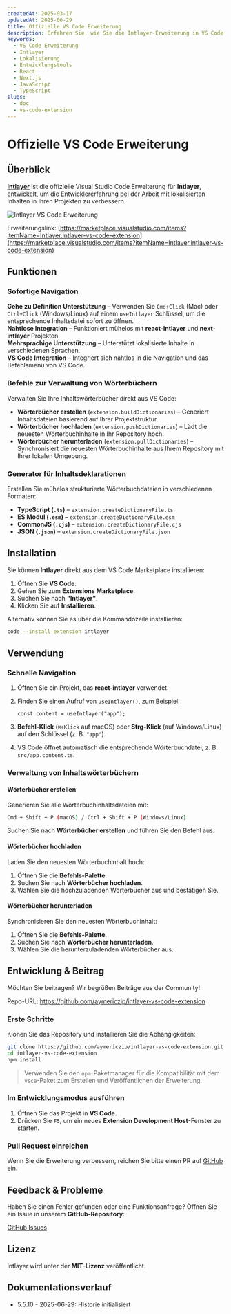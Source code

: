 ```yaml
---
createdAt: 2025-03-17
updatedAt: 2025-06-29
title: Offizielle VS Code Erweiterung
description: Erfahren Sie, wie Sie die Intlayer-Erweiterung in VS Code verwenden, um Ihren Entwicklungsworkflow zu verbessern. Navigieren Sie schnell zwischen lokalisierten Inhalten und verwalten Sie Ihre Wörterbücher effizient.
keywords:
  - VS Code Erweiterung
  - Intlayer
  - Lokalisierung
  - Entwicklungstools
  - React
  - Next.js
  - JavaScript
  - TypeScript
slugs:
  - doc
  - vs-code-extension
---
```


# Offizielle VS Code Erweiterung

## Überblick

[**Intlayer**](https://marketplace.visualstudio.com/items?itemName=Intlayer.intlayer-vs-code-extension) ist die offizielle Visual Studio Code Erweiterung für **Intlayer**, entwickelt, um die Entwicklererfahrung bei der Arbeit mit lokalisierten Inhalten in Ihren Projekten zu verbessern.

![Intlayer VS Code Erweiterung](https://github.com/aymericzip/intlayer/blob/main/docs/assets/vs_code_extension_demo.gif)

Erweiterungslink: [https://marketplace.visualstudio.com/items?itemName=Intlayer.intlayer-vs-code-extension](https://marketplace.visualstudio.com/items?itemName=Intlayer.intlayer-vs-code-extension)

## Funktionen

### Sofortige Navigation

**Gehe zu Definition Unterstützung** – Verwenden Sie `Cmd+Click` (Mac) oder `Ctrl+Click` (Windows/Linux) auf einem `useIntlayer` Schlüssel, um die entsprechende Inhaltsdatei sofort zu öffnen.  
**Nahtlose Integration** – Funktioniert mühelos mit **react-intlayer** und **next-intlayer** Projekten.  
**Mehrsprachige Unterstützung** – Unterstützt lokalisierte Inhalte in verschiedenen Sprachen.  
**VS Code Integration** – Integriert sich nahtlos in die Navigation und das Befehlsmenü von VS Code.

### Befehle zur Verwaltung von Wörterbüchern

Verwalten Sie Ihre Inhaltswörterbücher direkt aus VS Code:

- **Wörterbücher erstellen** (`extension.buildDictionaries`) – Generiert Inhaltsdateien basierend auf Ihrer Projektstruktur.
- **Wörterbücher hochladen** (`extension.pushDictionaries`) – Lädt die neuesten Wörterbuchinhalte in Ihr Repository hoch.
- **Wörterbücher herunterladen** (`extension.pullDictionaries`) – Synchronisiert die neuesten Wörterbuchinhalte aus Ihrem Repository mit Ihrer lokalen Umgebung.

### Generator für Inhaltsdeklarationen

Erstellen Sie mühelos strukturierte Wörterbuchdateien in verschiedenen Formaten:

- **TypeScript (`.ts`)** – `extension.createDictionaryFile.ts`
- **ES Modul (`.esm`)** – `extension.createDictionaryFile.esm`
- **CommonJS (`.cjs`)** – `extension.createDictionaryFile.cjs`
- **JSON (`.json`)** – `extension.createDictionaryFile.json`

## Installation

Sie können **Intlayer** direkt aus dem VS Code Marketplace installieren:

1. Öffnen Sie **VS Code**.
2. Gehen Sie zum **Extensions Marketplace**.
3. Suchen Sie nach **"Intlayer"**.
4. Klicken Sie auf **Installieren**.

Alternativ können Sie es über die Kommandozeile installieren:

```sh
code --install-extension intlayer
```

## Verwendung

### Schnelle Navigation

1. Öffnen Sie ein Projekt, das **react-intlayer** verwendet.
2. Finden Sie einen Aufruf von `useIntlayer()`, zum Beispiel:

   ```tsx
   const content = useIntlayer("app");
   ```

3. **Befehl-Klick** (`⌘+Klick` auf macOS) oder **Strg-Klick** (auf Windows/Linux) auf den Schlüssel (z. B. `"app"`).
4. VS Code öffnet automatisch die entsprechende Wörterbuchdatei, z. B. `src/app.content.ts`.

### Verwaltung von Inhaltswörterbüchern

#### Wörterbücher erstellen

Generieren Sie alle Wörterbuchinhaltsdateien mit:

```sh
Cmd + Shift + P (macOS) / Ctrl + Shift + P (Windows/Linux)
```

Suchen Sie nach **Wörterbücher erstellen** und führen Sie den Befehl aus.

#### Wörterbücher hochladen

Laden Sie den neuesten Wörterbuchinhalt hoch:

1. Öffnen Sie die **Befehls-Palette**.
2. Suchen Sie nach **Wörterbücher hochladen**.
3. Wählen Sie die hochzuladenden Wörterbücher aus und bestätigen Sie.

#### Wörterbücher herunterladen

Synchronisieren Sie den neuesten Wörterbuchinhalt:

1. Öffnen Sie die **Befehls-Palette**.
2. Suchen Sie nach **Wörterbücher herunterladen**.
3. Wählen Sie die herunterzuladenden Wörterbücher aus.

## Entwicklung & Beitrag

Möchten Sie beitragen? Wir begrüßen Beiträge aus der Community!

Repo-URL: https://github.com/aymericzip/intlayer-vs-code-extension

### Erste Schritte

Klonen Sie das Repository und installieren Sie die Abhängigkeiten:

```sh
git clone https://github.com/aymericzip/intlayer-vs-code-extension.git
cd intlayer-vs-code-extension
npm install
```

> Verwenden Sie den `npm`-Paketmanager für die Kompatibilität mit dem `vsce`-Paket zum Erstellen und Veröffentlichen der Erweiterung.

### Im Entwicklungsmodus ausführen

1. Öffnen Sie das Projekt in **VS Code**.
2. Drücken Sie `F5`, um ein neues **Extension Development Host**-Fenster zu starten.

### Pull Request einreichen

Wenn Sie die Erweiterung verbessern, reichen Sie bitte einen PR auf [GitHub](https://github.com/aymericzip/intlayer-vs-code-extension) ein.

## Feedback & Probleme

Haben Sie einen Fehler gefunden oder eine Funktionsanfrage? Öffnen Sie ein Issue in unserem **GitHub-Repository**:

[GitHub Issues](https://github.com/aymericzip/intlayer-vs-code-extension/issues)

## Lizenz

Intlayer wird unter der **MIT-Lizenz** veröffentlicht.

## Dokumentationsverlauf

- 5.5.10 - 2025-06-29: Historie initialisiert
